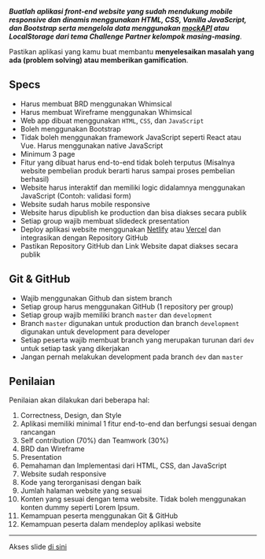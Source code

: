 **_Buatlah aplikasi front-end website yang sudah mendukung mobile responsive dan dinamis menggunakan HTML, CSS, Vanilla JavaScript, dan Bootstrap serta mengelola data menggunakan [mockAPI](https://mockapi.io/) atau LocalStorage dari tema Challenge Partner kelompok masing-masing_**.

Pastikan aplikasi yang kamu buat membantu **menyelesaikan masalah yang ada (problem solving) atau memberikan gamification**.

## Specs

- Harus membuat BRD menggunakan Whimsical
- Harus membuat Wireframe menggunakan Whimsical
- Web app dibuat menggunakan `HTML`, `CSS`, dan `JavaScript`
- Boleh menggunakan Bootstrap
- Tidak boleh menggunakan framework JavaScript seperti React atau Vue. Harus menggunakan native JavaScript
- Minimum 3 page
- Fitur yang dibuat harus end-to-end tidak boleh terputus (Misalnya website pembelian produk berarti harus sampai proses pembelian berhasil)
- Website harus interaktif dan memiliki logic didalamnya menggunakan JavaScript (Contoh: validasi form)
- Website sudah harus mobile responsive
- Website harus dipublish ke production dan bisa diakses secara publik
- Setiap group wajib membuat slidedeck presentation
- Deploy aplikasi website menggunakan [Netlify](https://netlify.com) atau [Vercel](https://vercel.com) dan integrasikan dengan Repository GitHub
- Pastikan Repository GitHub dan Link Website dapat diakses secara publik

## Git & GitHub

- Wajib menggunakan Github dan sistem branch
- Setiap group harus menggunakan GitHub (1 repository per group)
- Setiap group wajib memiliki branch `master` dan `development`
- Branch `master` digunakan untuk production dan branch `development` digunakan untuk development para developer
- Setiap peserta wajib membuat branch yang merupakan turunan dari `dev` untuk setiap task yang dikerjakan
- Jangan pernah melakukan development pada branch `dev` dan `master`

## Penilaian

Penilaian akan dilakukan dari beberapa hal:

1. Correctness, Design, dan Style
2. Aplikasi memiliki minimal 1 fitur end-to-end dan berfungsi sesuai dengan rancangan
3. Self contribution (70%) dan Teamwork (30%)
4. BRD dan Wireframe
5. Presentation
6. Pemahaman dan Implementasi dari HTML, CSS, dan JavaScript
7. Website sudah responsive
8. Kode yang terorganisasi dengan baik
9. Jumlah halaman website yang sesuai
10. Konten yang sesuai dengan tema website. Tidak boleh menggunakan konten dummy seperti Lorem Ipsum.
11. Kemampuan peserta menggunakan Git & GitHub
12. Kemampuan peserta dalam mendeploy aplikasi website

---

Akses slide <a href="https://www.canva.com/design/DAFIayTpRHI/qgSed8zMlO5KXhI0YOapKQ/view?utm_content=DAFIayTpRHI&utm_campaign=designshare&utm_medium=link&utm_source=publishsharelink" target="_blank">di sini</a>
